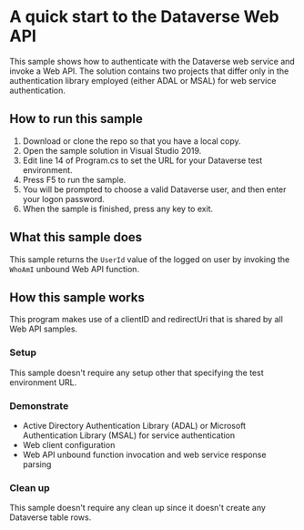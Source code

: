 ﻿# A quick start to the Dataverse Web API

This sample shows how to authenticate with the Dataverse web service and invoke a Web API. The solution contains two projects that differ only in the authentication library employed (either ADAL or MSAL) for web service authentication.

## How to run this sample

1. Download or clone the repo so that you have a local copy.
1. Open the sample solution in Visual Studio 2019.
1. Edit line 14 of Program.cs to set the URL for your Dataverse test environment.
1. Press F5 to run the sample.
1. You will be prompted to choose a valid Dataverse user, and then enter your logon password.
1. When the sample is finished, press any key to exit.

## What this sample does

This sample returns the `UserId` value of the logged on user by invoking the `WhoAmI` unbound Web API function.

## How this sample works

This program makes use of a clientID and redirectUri that is shared by all Web API samples.

### Setup

This sample doesn't require any setup other that specifying the test environment URL.

### Demonstrate

- Active Directory Authentication Library (ADAL) or Microsoft Authentication Library (MSAL) for service authentication
- Web client configuration
- Web API unbound function invocation and web service response parsing

### Clean up

This sample doesn't require any clean up since it doesn't create any Dataverse table rows.
